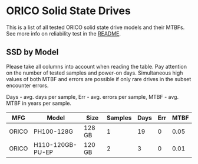ORICO Solid State Drives
========================

This is a list of all tested ORICO solid state drive models and their MTBFs. See
more info on reliability test in the [README](https://github.com/bsdhw/SMART).

SSD by Model
------------

Please take all columns into account when reading the table. Pay attention on the
number of tested samples and power-on days. Simultaneous high values of both MTBF
and errors are possible if only rare drives in the subset encounter errors.

Days - avg. days per sample,
Err  - avg. errors per sample,
MTBF - avg. MTBF in years per sample.

| MFG       | Model              | Size   | Samples | Days  | Err   | MTBF |
|-----------|--------------------|--------|---------|-------|-------|------|
| ORICO     | PH100-128G         | 128 GB | 1       | 19    | 0     | 0.05   |
| ORICO     | H110-120GB-PU-EP   | 120 GB | 2       | 3     | 0     | 0.01   |
